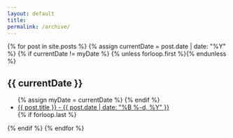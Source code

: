 ```yaml
---
layout: default
title: 
permalink: /archive/
---
```


<section class="archive-post-list">

   {% for post in site.posts %}
       {% assign currentDate = post.date | date: "%Y" %}
       {% if currentDate != myDate %}
           {% unless forloop.first %}</ul>{% endunless %}
           <h1>{{ currentDate }}</h1>
           <ul>
           {% assign myDate = currentDate %}
       {% endif %}
       <li><a href="{{ post.url }}"><span> {{ post.title }}</span> - {{ post.date | date: "%B %-d, %Y" }}</a></li>{% if forloop.last %}</ul>{% endif %}
   {% endfor %}

</section>
 
